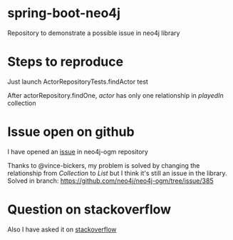 # spring-boot-neo4j
Repository to demonstrate a possible issue in neo4j library

# Steps to reproduce
Just launch ActorRepositoryTests.findActor test

After actorRepository.findOne, _actor_ has only one relationship in _playedIn_ collection

# Issue open on github
I have opened an [issue](https://github.com/neo4j/neo4j-ogm/issues/385) in neo4j-ogm repository

Thanks to @vince-bickers, my problem is solved by changing the relationship from _Collection_ to _List_ but I think it's still an issue in the library.
Solved in branch: https://github.com/neo4j/neo4j-ogm/tree/issue/385

# Question on stackoverflow
Also I have asked it on [stackoverflow](https://stackoverflow.com/questions/45015698/spring-data-neo4j-graphrepository-findone-doesnt-retrieve-all-the-relationships)
